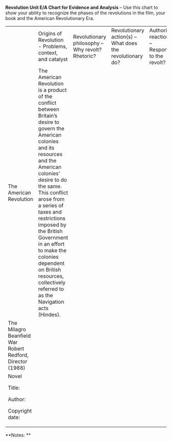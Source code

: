 **Revolution Unit E/A Chart for Evidence and Analysis** – Use this chart to show your ability to recognize the phases of the revolutions in the film, your book and the American Revolutionary Era.

<table>
  <tr>
    <td></td>
    <td>Origins of Revolution -
Problems, context, and catalyst</td>
    <td>Revolutionary philosophy –
Why revolt?  Rhetoric?</td>
    <td>Revolutionary action(s) –
What does the revolutionary do?</td>
    <td>Authority reaction(s) –
Responses to the revolt?</td>
    <td>Outcome(s) –
What happens? What changes?</td>
  </tr>
  <tr>
    <td>The American Revolution</td>
    <td>The American Revolution is a product of the conflict between Britain’s desire to govern the American colonies and its resources and the American colonies’ desire to do the same. 
This conflict arose from a series of taxes and restrictions imposed by the British Government in an effort to make the colonies dependent on British resources, collectively referred to as the Navigation acts (Hindes).</td>
    <td> </td>
    <td> </td>
    <td> </td>
    <td> </td>
  </tr>
  <tr>
    <td>The Milagro Beanfield War
Robert Redford,
Director (1988)</td>
    <td> 
 
 
 
 
 
 


 
 
 </td>
    <td> </td>
    <td> </td>
    <td> </td>
    <td> </td>
  </tr>
  <tr>
    <td>Novel
 
Title:
 
Author:
 
Copyright date:</td>
    <td> 
 
 
 
 
 

 
 
 
 </td>
    <td> </td>
    <td> </td>
    <td> </td>
    <td> </td>
  </tr>
</table>


 

**Notes: **

